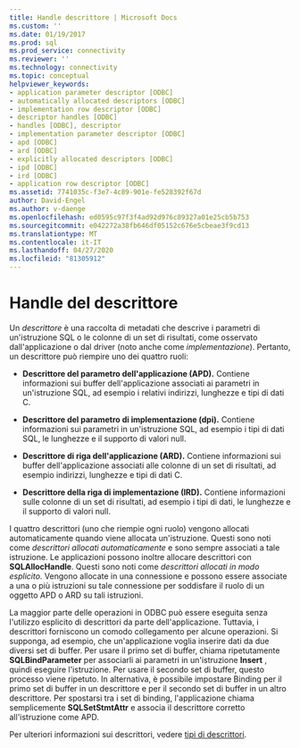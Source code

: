 ```yaml
---
title: Handle descrittore | Microsoft Docs
ms.custom: ''
ms.date: 01/19/2017
ms.prod: sql
ms.prod_service: connectivity
ms.reviewer: ''
ms.technology: connectivity
ms.topic: conceptual
helpviewer_keywords:
- application parameter descriptor [ODBC]
- automatically allocated descriptors [ODBC]
- implementation row descriptor [ODBC]
- descriptor handles [ODBC]
- handles [ODBC], descriptor
- implementation parameter descriptor [ODBC]
- apd [ODBC]
- ard [ODBC]
- explicitly allocated descriptors [ODBC]
- ipd [ODBC]
- ird [ODBC]
- application row descriptor [ODBC]
ms.assetid: 7741035c-f3e7-4c89-901e-fe528392f67d
author: David-Engel
ms.author: v-daenge
ms.openlocfilehash: ed0595c97f3f4ad92d976c89327a01e25cb5b753
ms.sourcegitcommit: e042272a38fb646df05152c676e5cbeae3f9cd13
ms.translationtype: MT
ms.contentlocale: it-IT
ms.lasthandoff: 04/27/2020
ms.locfileid: "81305912"
---
```

# <a name="descriptor-handles"></a>Handle del descrittore
Un *descrittore* è una raccolta di metadati che descrive i parametri di un'istruzione SQL o le colonne di un set di risultati, come osservato dall'applicazione o dal driver (noto anche come *implementazione*). Pertanto, un descrittore può riempire uno dei quattro ruoli:  
  
-   **Descrittore del parametro dell'applicazione (APD).** Contiene informazioni sui buffer dell'applicazione associati ai parametri in un'istruzione SQL, ad esempio i relativi indirizzi, lunghezze e tipi di dati C.  
  
-   **Descrittore del parametro di implementazione (dpi).** Contiene informazioni sui parametri in un'istruzione SQL, ad esempio i tipi di dati SQL, le lunghezze e il supporto di valori null.  
  
-   **Descrittore di riga dell'applicazione (ARD).** Contiene informazioni sui buffer dell'applicazione associati alle colonne di un set di risultati, ad esempio indirizzi, lunghezze e tipi di dati C.  
  
-   **Descrittore della riga di implementazione (IRD).** Contiene informazioni sulle colonne di un set di risultati, ad esempio i tipi di dati, le lunghezze e il supporto di valori null.  
  
 I quattro descrittori (uno che riempie ogni ruolo) vengono allocati automaticamente quando viene allocata un'istruzione. Questi sono noti come *descrittori allocati automaticamente* e sono sempre associati a tale istruzione. Le applicazioni possono inoltre allocare descrittori con **SQLAllocHandle**. Questi sono noti come *descrittori allocati in modo esplicito*. Vengono allocate in una connessione e possono essere associate a una o più istruzioni su tale connessione per soddisfare il ruolo di un oggetto APD o ARD su tali istruzioni.  
  
 La maggior parte delle operazioni in ODBC può essere eseguita senza l'utilizzo esplicito di descrittori da parte dell'applicazione. Tuttavia, i descrittori forniscono un comodo collegamento per alcune operazioni. Si supponga, ad esempio, che un'applicazione voglia inserire dati da due diversi set di buffer. Per usare il primo set di buffer, chiama ripetutamente **SQLBindParameter** per associarli ai parametri in un'istruzione **Insert** , quindi eseguire l'istruzione. Per usare il secondo set di buffer, questo processo viene ripetuto. In alternativa, è possibile impostare Binding per il primo set di buffer in un descrittore e per il secondo set di buffer in un altro descrittore. Per spostarsi tra i set di binding, l'applicazione chiama semplicemente **SQLSetStmtAttr** e associa il descrittore corretto all'istruzione come APD.  
  
 Per ulteriori informazioni sui descrittori, vedere [tipi di descrittori](../../../odbc/reference/develop-app/types-of-descriptors.md).
